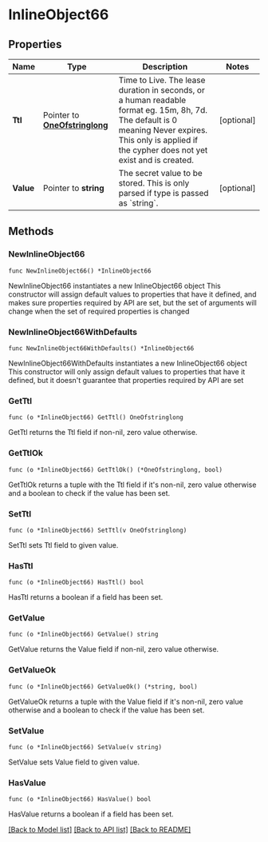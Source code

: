 # InlineObject66

## Properties

Name | Type | Description | Notes
------------ | ------------- | ------------- | -------------
**Ttl** | Pointer to [**OneOfstringlong**](oneOf&lt;string,long&gt;.md) | Time to Live. The lease duration in seconds, or a human readable format eg. 15m, 8h, 7d. The default is 0 meaning Never expires. This only is applied if the cypher does not yet exist and is created.  | [optional] 
**Value** | Pointer to **string** | The secret value to be stored. This is only parsed if type is passed as &#x60;string&#x60;. | [optional] 

## Methods

### NewInlineObject66

`func NewInlineObject66() *InlineObject66`

NewInlineObject66 instantiates a new InlineObject66 object
This constructor will assign default values to properties that have it defined,
and makes sure properties required by API are set, but the set of arguments
will change when the set of required properties is changed

### NewInlineObject66WithDefaults

`func NewInlineObject66WithDefaults() *InlineObject66`

NewInlineObject66WithDefaults instantiates a new InlineObject66 object
This constructor will only assign default values to properties that have it defined,
but it doesn't guarantee that properties required by API are set

### GetTtl

`func (o *InlineObject66) GetTtl() OneOfstringlong`

GetTtl returns the Ttl field if non-nil, zero value otherwise.

### GetTtlOk

`func (o *InlineObject66) GetTtlOk() (*OneOfstringlong, bool)`

GetTtlOk returns a tuple with the Ttl field if it's non-nil, zero value otherwise
and a boolean to check if the value has been set.

### SetTtl

`func (o *InlineObject66) SetTtl(v OneOfstringlong)`

SetTtl sets Ttl field to given value.

### HasTtl

`func (o *InlineObject66) HasTtl() bool`

HasTtl returns a boolean if a field has been set.

### GetValue

`func (o *InlineObject66) GetValue() string`

GetValue returns the Value field if non-nil, zero value otherwise.

### GetValueOk

`func (o *InlineObject66) GetValueOk() (*string, bool)`

GetValueOk returns a tuple with the Value field if it's non-nil, zero value otherwise
and a boolean to check if the value has been set.

### SetValue

`func (o *InlineObject66) SetValue(v string)`

SetValue sets Value field to given value.

### HasValue

`func (o *InlineObject66) HasValue() bool`

HasValue returns a boolean if a field has been set.


[[Back to Model list]](../README.md#documentation-for-models) [[Back to API list]](../README.md#documentation-for-api-endpoints) [[Back to README]](../README.md)


